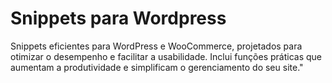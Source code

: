 # Snippets para Wordpress


Snippets eficientes para WordPress e WooCommerce, projetados para otimizar o desempenho e facilitar a usabilidade. Inclui funções práticas que aumentam a produtividade e simplificam o gerenciamento do seu site."